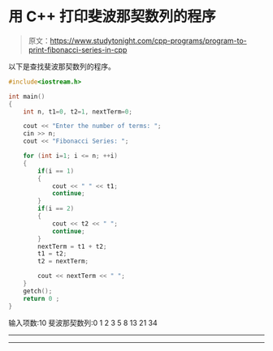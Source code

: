 # 用 C++ 打印斐波那契数列的程序

> 原文：<https://www.studytonight.com/cpp-programs/program-to-print-fibonacci-series-in-cpp>

以下是查找斐波那契数列的程序。

```cpp
#include<iostream.h>

int main()
{
    int n, t1=0, t2=1, nextTerm=0;

    cout << "Enter the number of terms: ";
    cin >> n;
    cout << "Fibonacci Series: ";

    for (int i=1; i <= n; ++i)
    {
        if(i == 1)
        {
            cout << " " << t1;
            continue;
        }
        if(i == 2)
        {
            cout << t2 << " ";
            continue;
        }
        nextTerm = t1 + t2;
        t1 = t2;
        t2 = nextTerm;

        cout << nextTerm << " ";
    }
    getch();
    return 0 ;
}
```

输入项数:10
斐波那契数列:0 1 2 3 5 8 13 21 34

* * *

* * *